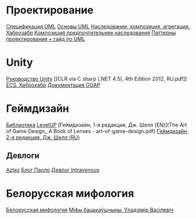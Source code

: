# Проектирование
[Спецификация UML](https://www.omg.org/spec/UML/2.2/Superstructure/PDF)
[Основы UML](https://old-vt.chuvsu.ru/RmtLrn/%D0%9A%D0%B0%D1%84%D0%B5%D0%B4%D1%80%D0%B0%20%D0%9A%D0%A2%20(%D0%B3%D1%80%D1%83%D0%BF%D0%BF%D1%8B%20%D1%81%20%D0%BB%D0%B8%D1%82%D0%B5%D1%80%D0%BE%D0%B9%20%D0%9A%D0%A2)/%D0%9E%D1%81%D0%BD%D0%BE%D0%B2%D1%8B%20%D0%BF%D1%80%D0%BE%D0%B5%D0%BA%D1%82%D0%B8%D1%80%D0%BE%D0%B2%D0%B0%D0%BD%D0%B8%D1%8F%20%D0%98%D0%A1_%D0%90%D0%BB%D0%B5%D0%BA%D1%81%D0%B0%D0%BD%D0%B4%D1%80%D0%BE%D0%B2%20%D0%90%D0%A5/UML_%D0%BE%D1%81%D0%BD%D0%BE%D0%B2%D1%8B.pdf)
[Наследование, композиция, агрегация. Хаброзабр](https://habr.com/ru/articles/354046/)
[Композиция предпочтительнее наследования](https://kirill-sklyarenko.ru/lenta/kompozitsiya-predpochtitelnee-nasledovaniya)
[Паттерны проектирования + гайд по UML](Pogruzhenie_v_patterny_proektirovanija_(2021).pdf)
# Unity
[Руководство Unity](https://docs.unity3d.com/ru/530/Manual/UnityManual.html)
[[CLR via C sharp (.NET 4.5), 4th Edition 2012, RU.pdf]]
[ECS. Хаброхабр](https://habr.com/ru/articles/665276/)
[Документация GOAP](https://goap.crashkonijn.com/)
# Геймдизайн
[Библиотека](https://vk.com/wall-179051326_293)
[LevelUP](Level_Ap_33_Rodzhers.pdf)
[Геймдизайн, 1-я редакция, Дж. Шелл (EN)](The Art of Game Design_ A Book of Lenses - art-of-game-design.pdf)
[Геймдизайн, 2-я редакция, Дж. Шелл (RU)](Iskusstvo_Geymdizayna_Kniga_linz.pdf)
## Девлоги
[Aztez](https://aztez.com/blog/)
[Блог Паоло](https://paolos.blog/)
[Девлог Intravenous](https://www.youtube.com/watch?v=WA3_QtJX7yM)
# Белорусская мифология
[Белорусская мифология](Bielaruskaja_mifalohija.pdf)
[Міфы бацькаўшчыны, Уладзімір Васілевіч](mify-backauscyny-vasilievic.pdf)